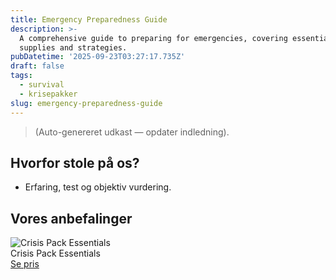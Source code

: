 ```yaml
---
title: Emergency Preparedness Guide
description: >-
  A comprehensive guide to preparing for emergencies, covering essential
  supplies and strategies.
pubDatetime: '2025-09-23T03:27:17.735Z'
draft: false
tags:
  - survival
  - krisepakker
slug: emergency-preparedness-guide
---
```

> (Auto-genereret udkast — opdater indledning).

## Hvorfor stole på os?
- Erfaring, test og objektiv vurdering.

## Vores anbefalinger


<!-- Auto: Affiliate-kort fra Products/SKUs -->

<div class="aff-card"><img src="abstract_15.png (https://v5.airtableusercontent.com/v3/u/45/45/1758607200000/ed9iSjt45-4HOKwdD2E9Ug/jv4zlLBay-YMMiGf5UJTF9Pf-gjMHHQag6BdlzaYYLbuZczauszYNBajNCrLD909jynjZVneP2GBHZGJqqdNNx0ZrUFsC4AtMRWrKbv6iFUkrDG1ytk0CeIzIoVhuYI-z7ZOSWVz7vAC8aqPix5WNF9ZV0TNU9vLgyR-YcmgPFo/rTSSCCuCZ1v_jgLSA3xMc6PC9qhPTdAFrBQPMoZnpdg)" alt="Crisis Pack Essentials" class="aff-card__img" /><div class="aff-card__meta"><div class="aff-card__title">Crisis Pack Essentials</div><a class="aff-btn" href="https://affiliate.homeessentialsee62.com/deal789?utm_source=klartilalt&utm_medium=affiliate&subid=emergency-preparedness-guide-2025-09-23" rel="sponsored nofollow noopener" target="_blank">Se pris</a></div></div>

